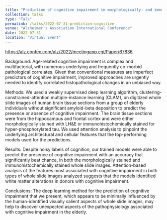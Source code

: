 ```yaml
---
title: "Prediction of cognitive impairment in morphologically- and immunohistochemically-stained whole slide images reveals white matter alterations"
collection: talks
type: "Talk"
permalink: /talks/2022-07-31-prediction-cognitive
venue: "Alzheimer's Association International Conference"
date: 2022-07-31
location: "Virtual Event"
---
```


https://alz.confex.com/alz/2022/meetingapp.cgi/Paper/67836

Background: Age-related cognitive impairment is complex and multifactorial, with numerous underlying and frequently co-morbid pathological correlates. Given that conventional measures are imperfect predictors of cognitive impairment, improved approaches are urgently needed to identify correlated histopathological changes in an unbiased way. 

Methods: We used a weakly supervised deep learning algorithm, clustering-constrained-attention multiple-instance learning (CLAM), on digitized whole slide images of human brain tissue sections from a group of elderly individuals without significant amyloid-beta deposition to predict the presence or absence of cognitive impairment. The brain tissue sections were from the hippocampus and frontal cortex and were either morphologically stained with LH&E or immunohistochemically stained for hyper-phosphorylated tau. We used attention analysis to pinpoint the underlying architectural and cellular features that the top-performing models used for the predictions. 

Results: Despite noisy labels of cognition, our trained models were able to predict the presence of cognitive impairment with an accuracy that significantly beat chance, in both the morphologically stained and immunohistochemically stained whole slide images. Attention-based analysis of the features most associated with cognitive impairment in both types of whole slide images analyzed suggests that the models identified white matter alterations in donors with cognitive impairment. 

Conclusions: The deep learning method for the prediction of cognitive impairment that we present, which appears to be minimally influenced by the human-identified visually salient aspects of whole slide images, may help to discover unexpected aspects of the pathophysiology associated with cognitive impairment in the elderly.
